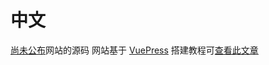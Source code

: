 # 中文
[尚未公布](example.com)网站的源码
网站基于 [VuePress](https://v2.vuepress.vuejs.org/) 搭建教程可[查看此文章](https://zhuanlan.zhihu.com/p/421470140)
